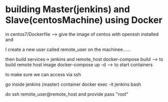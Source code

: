 # building Master(jenkins) and Slave(centosMachine) using Docker

in centos7/Dockerfile --> give the image of centos with openssh installed
and

I create a new user called remote_user on the machinee......


then build services-> jenkins and remote_host
docker-compose build --> to build remote host image
docker-compose up -d --> to start containers 


to make sure we can access via ssh


go inside jenkins (master) container
docker exec -it jenkins bash


do
ssh remote_user@remote_host and provide pass "root"
